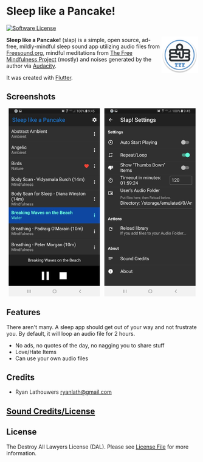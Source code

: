 # Sleep like a Pancake!

[![Software License](https://img.shields.io/badge/license-DAL-blue)](LICENSE)

<img src="android\app\src\main\res\mipmap-xxhdpi\ic_launcher_round.png" width="96" height="96" align="right">**Sleep like a Pancake!** (slap) is a simple, open source, ad-free, mildly-mindful sleep sound app utilizing
audio files from [Freesound.org](https://freesound.org), mindful meditations from 
[The Free Mindfulness Project](https://www.freemindfulness.org) (mostly)  and noises generated by the author via
[Audacity](https://www.audacityteam.org/). 

It was created with [Flutter](https://flutter.dev/).

## Screenshots

<div style="display:flex;justify-content:space-around;width:100%;">

<img src="screenshots/main.jpg?raw=true" width="240" height="494" align="left">
<img src="screenshots/settings.jpg?raw=true" width="240"  height="494" align="right">

</div>

## Features
There aren't many.  A sleep app should get out of your way and not frustrate you.  By default, it will loop an audio file for 2 hours.
 - No ads, no quotes of the day, no nagging you to share stuff
 - Love/Hate Items
 - Can use your own audio files

## Credits

- Ryan Lathouwers <ryanlath@gmail.com>

## [Sound Credits/License](CREDITS.md)

## License

The Destroy All Lawyers License (DAL). Please see [License File](LICENSE) for more information.